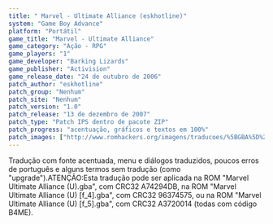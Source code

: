 ```yaml
---
title: " Marvel - Ultimate Alliance (eskhotline)"
system: "Game Boy Advance"
platform: "Portátil"
game_title: "Marvel - Ultimate Alliance"
game_category: "Ação - RPG"
game_players: "1"
game_developer: "Barking Lizards"
game_publisher: "Activision"
game_release_date: "24 de outubro de 2006"
patch_author: "eskhotline"
patch_group: "Nenhum"
patch_site: "Nenhum"
patch_version: "1.0"
patch_release: "13 de dezembro de 2007"
patch_type: "Patch IPS dentro de pacote ZIP"
patch_progress: "acentuação, gráficos e textos em 100%"
patch_images: ["http://www.romhackers.org/imagens/traducoes/%5BGBA%5D%20Marvel%20-%20Ultimate%20Alliance%20-%20eskhotline%20-%201.png","http://www.romhackers.org/imagens/traducoes/%5BGBA%5D%20Marvel%20-%20Ultimate%20Alliance%20-%20eskhotline%20-%202.png","http://www.romhackers.org/imagens/traducoes/%5BGBA%5D%20Marvel%20-%20Ultimate%20Alliance%20-%20eskhotline%20-%203.png"]
---
```

Tradução com fonte acentuada, menu e diálogos traduzidos, poucos erros de português e alguns termos sem tradução (como "upgrade").ATENÇÃO:Esta tradução pode ser aplicada na ROM "Marvel Ultimate Alliance (U).gba", com CRC32 A74294DB, na ROM "Marvel Ultimate Alliance (U) [f_4].gba", com CRC32 96374575, ou na ROM "Marvel Ultimate Alliance (U) [f_5].gba", com CRC32 A3720014 (todas com código B4ME).